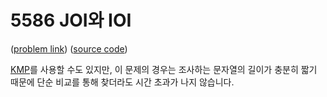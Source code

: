 # 5586 JOI와 IOI

([problem link](https://www.acmicpc.net/problem/5586)) ([source code](../problems/acmicpc_5586.cpp))

[KMP](KMP.md)를 사용할 수도 있지만, 이 문제의 경우는 조사하는 문자열의 길이가 충분히 짧기 때문에 단순 비교를 통해 찾더라도 시간 초과가 나지 않습니다.